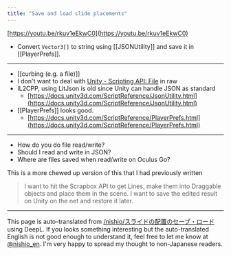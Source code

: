```yaml
---
title: "Save and load slide placements"
---
```


[https://youtu.be/rkuv1eEkwC0](https://youtu.be/rkuv1eEkwC0)
- Convert `Vector3[]` to string using [[JSONUtility]] and save it in [[PlayerPrefs]].





-----

- [[curbing (e.g. a file)]]
- I don't want to deal with [Unity - Scripting API: File](https://docs.unity3d.com/ScriptReference/Windows.File.html) in raw
- IL2CPP, using LitJson is old since Unity can handle JSON as standard
    - [https://docs.unity3d.com/ScriptReference/JsonUtility.html](https://docs.unity3d.com/ScriptReference/JsonUtility.html)
- [[PlayerPrefs]] looks good.
    - [https://docs.unity3d.com/ScriptReference/PlayerPrefs.html](https://docs.unity3d.com/ScriptReference/PlayerPrefs.html)

-----
- How do you do file read/write?
- Should I read and write in JSON?
- Where are files saved when read/write on Oculus Go?

This is a more chewed up version of this that I had previously written
> I want to hit the Scrapbox API to get Lines, make them into Draggable objects and place them in the scene.
>  I want to save the edited result on Unity on the net and restore it later.


---
This page is auto-translated from [/nishio/スライドの配置のセーブ・ロード](https://scrapbox.io/nishio/スライドの配置のセーブ・ロード) using DeepL. If you looks something interesting but the auto-translated English is not good enough to understand it, feel free to let me know at [@nishio_en](https://twitter.com/nishio_en). I'm very happy to spread my thought to non-Japanese readers.